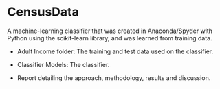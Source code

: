 # CensusData
A machine-learning classifier that was created in Anaconda/Spyder with Python using the scikit-learn library, and was learned from training data.

* Adult Income folder: The training and test data used on the classifier.

* Classifier Models: The classifier.

* Report detailing the approach, methodology, results and discussion.
